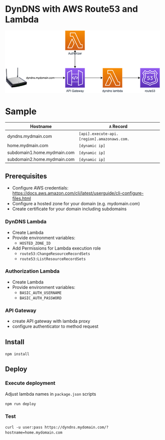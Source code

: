 # DynDNS with AWS Route53 and Lambda

![Concept](assets/concept.png)

# Sample

| Hostname                    | `A` Record                                  |
|-----------------------------|---------------------------------------------|
| dyndns.mydmain.com          | `[api].execute-api.[region].amazonaws.com.` |
| home.mydmain.com            | `[dynamic ip]`                              |
| subdomain1.home.mydmain.com | `[dynamic ip]`                              |
| subdomain2.home.mydmain.com | `[dynamic ip]`                              |

## Prerequisites

* Configure AWS credentials: https://docs.aws.amazon.com/cli/latest/userguide/cli-configure-files.html
* Configure a hosted zone for your domain (e.g. mydomain.com)
* Create certificate for your domain including subdomains

### DynDNS Lambda
* Create Lambda 
* Provide environment variables:
  * `HOSTED_ZONE_ID`
* Add Permissions for Lambda execution role
  * `route53:ChangeResourceRecordSets`
  * `route53:ListResourceRecordSets`

### Authorization Lambda
* Create Lambda
* Provide environment variables:
  * `BASIC_AUTH_USERNAME`
  * `BASIC_AUTH_PASSWORD`

### API Gateway
* create API gateway with lambda proxy
* configure authenticator to method request

## Install

`npm install`

## Deploy

### Execute deployment

Adjust lambda names in `package.json` scripts

`npm run deploy`

### Test
`curl -u user:pass https://dyndns.mydomain.com/?hostname=home.mydomain.com`
